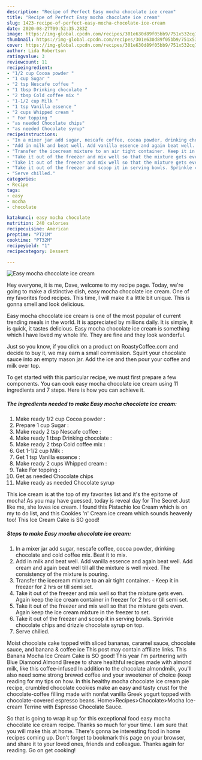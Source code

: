 ```yaml
---
description: "Recipe of Perfect Easy mocha chocolate ice cream"
title: "Recipe of Perfect Easy mocha chocolate ice cream"
slug: 1423-recipe-of-perfect-easy-mocha-chocolate-ice-cream
date: 2020-08-27T09:52:35.283Z
image: https://img-global.cpcdn.com/recipes/301e630d89f05bb9/751x532cq70/easy-mocha-chocolate-ice-cream-recipe-main-photo.jpg
thumbnail: https://img-global.cpcdn.com/recipes/301e630d89f05bb9/751x532cq70/easy-mocha-chocolate-ice-cream-recipe-main-photo.jpg
cover: https://img-global.cpcdn.com/recipes/301e630d89f05bb9/751x532cq70/easy-mocha-chocolate-ice-cream-recipe-main-photo.jpg
author: Lida Robertson
ratingvalue: 3
reviewcount: 11
recipeingredient:
- "1/2 cup Cocoa powder "
- "1 cup Sugar "
- "2 tsp Nescafe coffee "
- "1 tbsp Drinking chocolate "
- "2 tbsp Cold coffee mix "
- "1-1/2 cup Milk "
- "1 tsp Vanilla essence "
- "2 cups Whipped cream "
- " For topping "
- "as needed Chocolate chips"
- "as needed Chocolate syrup"
recipeinstructions:
- "In a mixer jar add sugar, nescafe coffee, cocoa powder, drinking chocolate and cold coffee mix. Beat it to mix."
- "Add in milk and beat well. Add vanilla essence and again beat well. Add cream and again beat well till all the mixture is well mixed. The consistency of the mixture is pouring."
- "Transfer the icecream mixture to an air tight container. Keep it in freezer for 2 hrs or till semi set."
- "Take it out of the freezer and mix well so that the mixture gets even. Again keep the ice cream container in freezer for 2 hrs or till semi set."
- "Take it out of the freezer and mix well so that the mixture gets even. Again keep the ice cream mixture in the freezer to set."
- "Take it out of the freezer and scoop it in serving bowls. Sprinkle chocolate chips and drizzle chocolate syrup on top."
- "Serve chilled."
categories:
- Recipe
tags:
- easy
- mocha
- chocolate

katakunci: easy mocha chocolate 
nutrition: 240 calories
recipecuisine: American
preptime: "PT21M"
cooktime: "PT32M"
recipeyield: "1"
recipecategory: Dessert

---
```



![Easy mocha chocolate ice cream](https://img-global.cpcdn.com/recipes/301e630d89f05bb9/751x532cq70/easy-mocha-chocolate-ice-cream-recipe-main-photo.jpg)

Hey everyone, it is me, Dave, welcome to my recipe page. Today, we're going to make a distinctive dish, easy mocha chocolate ice cream. One of my favorites food recipes. This time, I will make it a little bit unique. This is gonna smell and look delicious.

Easy mocha chocolate ice cream is one of the most popular of current trending meals in the world. It is appreciated by millions daily. It is simple, it is quick, it tastes delicious. Easy mocha chocolate ice cream is something which I have loved my whole life. They are fine and they look wonderful.

Just so you know, if you click on a product on RoastyCoffee.com and decide to buy it, we may earn a small commission. Squirt your chocolate sauce into an empty mason jar. Add the ice and then pour your coffee and milk over top.


To get started with this particular recipe, we must first prepare a few components. You can cook easy mocha chocolate ice cream using 11 ingredients and 7 steps. Here is how you can achieve it.

<!--inarticleads1-->

##### The ingredients needed to make Easy mocha chocolate ice cream:

1. Make ready 1/2 cup Cocoa powder :
1. Prepare 1 cup Sugar :
1. Make ready 2 tsp Nescafe coffee :
1. Make ready 1 tbsp Drinking chocolate :
1. Make ready 2 tbsp Cold coffee mix :
1. Get 1-1/2 cup Milk :
1. Get 1 tsp Vanilla essence :
1. Make ready 2 cups Whipped cream :
1. Take  For topping :
1. Get as needed Chocolate chips
1. Make ready as needed Chocolate syrup


This ice cream is at the top of my favorites list and it&#39;s the epitome of mocha! As you may have guessed, today is reveal day for The Secret Just like me, she loves ice cream. I found this Pistachio Ice Cream which is on my to do list, and this Cookies &#39;n&#39; Cream ice cream which sounds heavenly too! This Ice Cream Cake is SO good! 

<!--inarticleads2-->

##### Steps to make Easy mocha chocolate ice cream:

1. In a mixer jar add sugar, nescafe coffee, cocoa powder, drinking chocolate and cold coffee mix. Beat it to mix.
1. Add in milk and beat well. Add vanilla essence and again beat well. Add cream and again beat well till all the mixture is well mixed. The consistency of the mixture is pouring.
1. Transfer the icecream mixture to an air tight container. - Keep it in freezer for 2 hrs or till semi set.
1. Take it out of the freezer and mix well so that the mixture gets even. Again keep the ice cream container in freezer for 2 hrs or till semi set.
1. Take it out of the freezer and mix well so that the mixture gets even. Again keep the ice cream mixture in the freezer to set.
1. Take it out of the freezer and scoop it in serving bowls. Sprinkle chocolate chips and drizzle chocolate syrup on top.
1. Serve chilled.


Moist chocolate cake topped with sliced bananas, caramel sauce, chocolate sauce, and banana &amp; coffee ice This post may contain affiliate links. This Banana Mocha Ice Cream Cake is SO good! This year I&#39;m partnering with Blue Diamond Almond Breeze to share healthful recipes made with almond milk, like this coffee-infused In addition to the chocolate almondmilk, you&#39;ll also need some strong brewed coffee and your sweetener of choice (keep reading for my tips on how. In this healthy mocha chocolate ice cream pie recipe, crumbled chocolate cookies make an easy and tasty crust for the chocolate-coffee filling made with nonfat vanilla Greek yogurt topped with chocolate-covered espresso beans. Home&gt;Recipes&gt;Chocolate&gt;Mocha Ice-cream Terrine with Espresso Chocolate Sauce. 

So that is going to wrap it up for this exceptional food easy mocha chocolate ice cream recipe. Thanks so much for your time. I am sure that you will make this at home. There's gonna be interesting food in home recipes coming up. Don't forget to bookmark this page on your browser, and share it to your loved ones, friends and colleague. Thanks again for reading. Go on get cooking!
